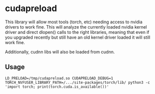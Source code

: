 # cudapreload

This library will allow most tools (torch, etc) needing access to nvidia drivers to work fine. This will analyze the currently loaded nvidia kernel driver and direct dlopen() calls to the right libraries, meaning that even if you upgraded recently but still have an old kernel driver loaded it will still work fine.

Additionally, cudnn libs will also be loaded from cudnn.


## Usage

	LD_PRELOAD=/tmp/cudapreload.so CUDAPRELOAD_DEBUG=1 TORCH_NVFUSER_LIBRARY_PATH=/.../site-packages/torch/lib/ python3 -c 'import torch; print(torch.cuda.is_available())'

